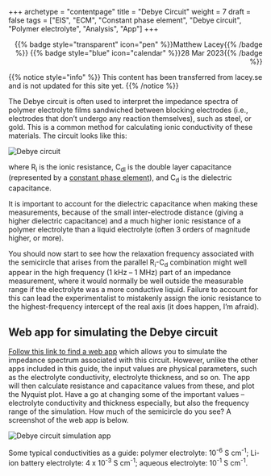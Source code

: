 +++
archetype = "contentpage"
title = "Debye Circuit"
weight = 7
draft = false
tags = ["EIS", "ECM", "Constant phase element", "Debye circuit", "Polymer electrolyte", "Analysis", "App"]
+++
<div style="text-align: right">
{{% badge style="transparent" icon="pen" %}}Matthew Lacey{{% /badge %}}
{{% badge style="blue" icon="calendar" %}}28 Mar 2023{{% /badge %}}
</div>

{{% notice style="info" %}}
This content has been transferred from lacey.se and is not updated for this site yet.
{{% /notice %}}

The Debye circuit is often used to interpret the impedance spectra of polymer electrolyte films sandwiched between blocking electrodes (i.e., electrodes that don’t undergo any reaction themselves), such as steel, or gold. This is a common method for calculating ionic conductivity of these materials. The circuit looks like this:

![Debye circuit](/images/experimental-electrochemistry/eis/ec-debye.svg?height=120px)

where R<sub>i</sub> is the ionic resistance, C<sub>dl</sub> is the double layer capacitance (represented by a [constant phase element](/experimental-electrochemistry/eis/constant-phase-element)), and C<sub>d</sub> is the dielectric capacitance.

It is important to account for the dielectric capacitance when making these measurements, because of the small inter-electrode distance (giving a higher dielectric capacitance) and a much higher ionic resistance of a polymer electrolyte than a liquid electrolyte (often 3 orders of magnitude higher, or more).

You should now start to see how the relaxation frequency associated with the semicircle that arises from the parallel R<sub>i</sub>-C<sub>d</sub> combination might well appear in the high frequency (1 kHz – 1 MHz) part of an impedance measurement, where it would normally be well outside the measurable range if the electrolyte was a more conductive liquid. Failure to account for this can lead the experimentalist to mistakenly assign the ionic resistance to the highest-frequency intercept of the real axis (it does happen, I’m afraid).

## Web app for simulating the Debye circuit

[Follow this link to find a web app](http://lacey.se:3838/eis/debye) which allows you to simulate the impedance spectrum associated with this circuit. However, unlike the other apps included in this guide, the input values are physical parameters, such as the electrolyte conductivity, electrolyte thickness, and so on. The app will then calculate resistance and capacitance values from these, and plot the Nyquist plot. Have a go at changing some of the important values – electrolyte conductivity and thickness especially, but also the frequency range of the simulation. How much of the semicircle do you see? A screenshot of the web app is below.

![Debye circuit simulation app](/images/experimental-electrochemistry/eis/debye-app.png "Debye circuit simulation app")

Some typical conductivities as a guide: polymer electrolyte: 10<sup>-6</sup> S cm<sup>-1</sup>; Li-ion battery electrolyte: 4 x 10<sup>-3</sup> S cm<sup>-1</sup>; aqueous electrolyte: 10<sup>-1</sup> S cm<sup>-1</sup>.